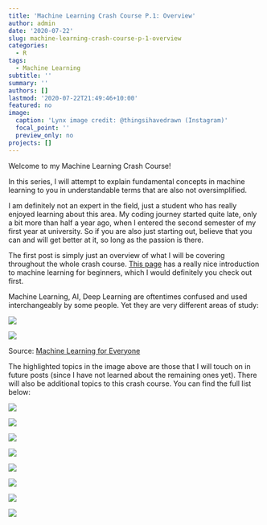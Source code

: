 ```yaml
---
title: 'Machine Learning Crash Course P.1: Overview'
author: admin
date: '2020-07-22'
slug: machine-learning-crash-course-p-1-overview
categories:
  - R
tags:
  - Machine Learning
subtitle: ''
summary: ''
authors: []
lastmod: '2020-07-22T21:49:46+10:00'
featured: no
image:
  caption: 'Lynx image credit: @thingsihavedrawn (Instagram)'
  focal_point: ''
  preview_only: no
projects: []
---
```


Welcome to my Machine Learning Crash Course! 

In this series, I will attempt to explain fundamental concepts in machine learning to you in understandable terms that are also not oversimplified. 

I am definitely not an expert in the field, just a student who has really enjoyed learning about this area. My coding journey started quite late, only a bit more than half a year ago, when I entered the second semester of my first year at university. So if you are also just starting out, believe that you can and will get better at it, so long as the passion is there. 

The first post is simply just an overview of what I will be covering throughout the whole crash course. [This page](https://vas3k.com/blog/machine_learning/) has a really nice introduction to machine learning for beginners, which I would definitely you check out first. 

Machine Learning, AI, Deep Learning are oftentimes confused and used interchangeably by some people. Yet they are very different areas of study: 

![](/ml-1/index_files/ml-1-overview.png)

![](/post/2020-07-22-trial-2_files/ml-1-overview.png)

Source: [Machine Learning for Everyone](https://vas3k.com/blog/machine_learning/)

The highlighted topics in the image above are those that I will touch on in future posts (since I have not learned about the remaining ones yet). There will also be additional topics to this crash course. You can find the full list below: 

![](/ml-1/index_files/1.png)

![](/ml-1/index_files/2.png)

![](/ml-1/index_files/3.png)

![](/ml-1/index_files/4.png)

![](/ml-1/index_files/5.png)

![](/ml-1/index_files/6.png)

![](/ml-1/index_files/7.png)

![](/ml-1/index_files/8.png)



